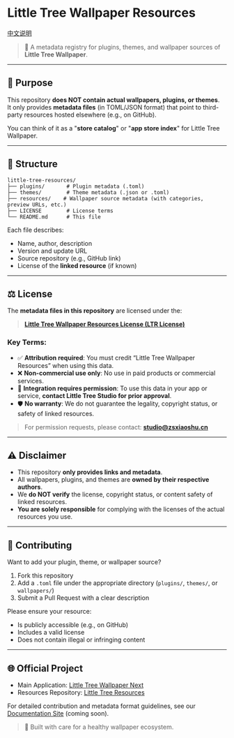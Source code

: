# Little Tree Wallpaper Resources

[中文说明](README_zh.md)

> 🌳 A metadata registry for plugins, themes, and wallpaper sources of **Little Tree Wallpaper**.

---

## 📌 Purpose

This repository **does NOT contain actual wallpapers, plugins, or themes**.  
It only provides **metadata files** (in TOML/JSON format) that point to third-party resources hosted elsewhere (e.g., on GitHub).

You can think of it as a "**store catalog**" or "**app store index**" for Little Tree Wallpaper.

---

## 📂 Structure

```text
little-tree-resources/
├── plugins/       # Plugin metadata (.toml)
├── themes/        # Theme metadata (.json or .toml)
├── resources/    # Wallpaper source metadata (with categories, preview URLs, etc.)
├── LICENSE        # License terms
└── README.md      # This file
```

Each file describes:
- Name, author, description  
- Version and update URL  
- Source repository (e.g., GitHub link)  
- License of the **linked resource** (if known)

---

## ⚖️ License

The **metadata files in this repository** are licensed under the:  
> **[Little Tree Wallpaper Resources License (LTR License)](./LICENSE)**

### Key Terms:
- ✅ **Attribution required**: You must credit “Little Tree Wallpaper Resources” when using this data.  
- ❌ **Non-commercial use only**: No use in paid products or commercial services.  
- 🚫 **Integration requires permission**: To use this data in your app or service, **contact Little Tree Studio for prior approval**.  
- 🛡️ **No warranty**: We do not guarantee the legality, copyright status, or safety of linked resources.

> For permission requests, please contact: **studio@zsxiaoshu.cn**

---

## ⚠️ Disclaimer

- This repository **only provides links and metadata**.  
- All wallpapers, plugins, and themes are **owned by their respective authors**.  
- We **do NOT verify** the license, copyright status, or content safety of linked resources.  
- **You are solely responsible** for complying with the licenses of the actual resources you use.

---

## 🤝 Contributing

Want to add your plugin, theme, or wallpaper source?

1. Fork this repository  
2. Add a `.toml` file under the appropriate directory (`plugins/`, `themes/`, or `wallpapers/`)  
3. Submit a Pull Request with a clear description  

Please ensure your resource:
- Is publicly accessible (e.g., on GitHub)  
- Includes a valid license  
- Does not contain illegal or infringing content  

---

## 🌐 Official Project

- Main Application: [Little Tree Wallpaper Next](https://github.com/shu-shu-1/Little-Tree-Wallpaper-Next-Flet)  
- Resources Repository: [Little Tree Resources](https://github.com/shu-shu-1/Little-Tree-Wallpaper-Resources/)  

For detailed contribution and metadata format guidelines, see our [Documentation Site](https://docs.zsxiaoshu.cn) (coming soon).

> 🌱 Built with care for a healthy wallpaper ecosystem.